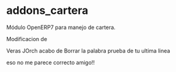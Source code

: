 addons_cartera
==============


Módulo OpenERP7 para manejo de cartera.

Modificacion de 


Veras JOrch acabo de Borrar la palabra prueba de tu ultima linea

eso no me parece correcto amigo!!


